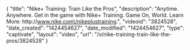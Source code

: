 {
    "title": "Nike+ Training: Train Like the Pros",
    "description": "Anytime. Anywhere. Get in the game with Nike+ Training. Game On, World. Learn More: http:\/\/www.nike.com\/nikeplustraining.",
    "videoid": "3824528",
    "date_created": "1424454627",
    "date_modified": "1424454627",
    "type": "captivate",
    "layout": "video",
    "url": "\/v\/nike-training-train-like-the-pros\/3824528"
}